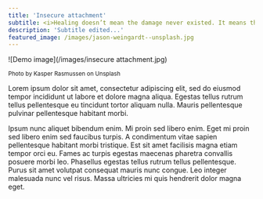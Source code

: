 ```yaml
---
title: 'Insecure attachment'
subtitle: <i>Healing doesn’t mean the damage never existed. It means the damage no longer controls your life  ~ Shah Rukh Khan</i>
description: 'Subtitle edited...'
featured_image: /images/jason-weingardt--unsplash.jpg
---
```


![Demo image](/images/insecure attachment.jpg)
 
 <small>Photo by Kasper Rasmussen on Unsplash</small>

Lorem ipsum dolor sit amet, consectetur adipiscing elit, sed do eiusmod tempor incididunt ut labore et dolore magna aliqua. Egestas tellus rutrum tellus pellentesque eu tincidunt tortor aliquam nulla. Mauris pellentesque pulvinar pellentesque habitant morbi. 

Ipsum nunc aliquet bibendum enim. Mi proin sed libero enim. Eget mi proin sed libero enim sed faucibus turpis. A condimentum vitae sapien pellentesque habitant morbi tristique. Est sit amet facilisis magna etiam tempor orci eu. Fames ac turpis egestas maecenas pharetra convallis posuere morbi leo. Phasellus egestas tellus rutrum tellus pellentesque. Purus sit amet volutpat consequat mauris nunc congue. Leo integer malesuada nunc vel risus. Massa ultricies mi quis hendrerit dolor magna eget.
